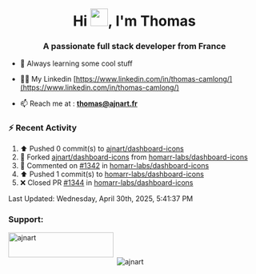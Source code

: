 <h1 align="center">Hi <img height="35px" src="https://raw.githubusercontent.com/MartinHeinz/MartinHeinz/master/wave.gif" width="35px"/>, I'm Thomas</h1>
<h3 align="center">A passionate full stack developer from France</h3>

- 🌱 Always learning some cool stuff 

- 👨‍💻 My Linkedin [https://www.linkedin.com/in/thomas-camlong/](https://www.linkedin.com/in/thomas-camlong/)

- 📫 Reach me at : **thomas@ajnart.fr**

### :zap: Recent Activity

<!--RECENT_ACTIVITY:start-->
1. ⬆️ Pushed 0 commit(s) to [ajnart/dashboard-icons](https://github.com/ajnart/dashboard-icons)<br>
2. 🔱 Forked [ajnart/dashboard-icons](https://github.com/ajnart/dashboard-icons) from [homarr-labs/dashboard-icons](https://github.com/homarr-labs/dashboard-icons)<br>
3. 💬 Commented on [#1342](https://github.com/homarr-labs/dashboard-icons/pull/1342#issuecomment-2838906151) in [homarr-labs/dashboard-icons](https://github.com/homarr-labs/dashboard-icons)<br>
4. ⬆️ Pushed 1 commit(s) to [homarr-labs/dashboard-icons](https://github.com/homarr-labs/dashboard-icons)<br>
5. ❌ Closed PR [#1344](https://github.com/homarr-labs/dashboard-icons/pull/1344) in [homarr-labs/dashboard-icons](https://github.com/homarr-labs/dashboard-icons)<br>
<!--RECENT_ACTIVITY:end-->

<!--RECENT_ACTIVITY:last_update-->
Last Updated: Wednesday, April 30th, 2025, 5:41:37 PM
<!--RECENT_ACTIVITY:last_update_end-->
<h3 align="left">Support:</h3>
<p><a href="https://ko-fi.com/ajnart"> <img align="left" src="https://cdn.ko-fi.com/cdn/kofi3.png?v=3" height="50" width="210" alt="ajnart" /></a></p><br><br>

<p>&nbsp;<img align="center" src="https://github-readme-stats.vercel.app/api?username=ajnart&show_icons=true&theme=tokyonight&locale=en" alt="ajnart" /></p>
